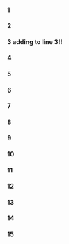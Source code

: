 #### 1
#### 2
#### 3 adding to line 3!! 
#### 4
#### 5
#### 6
#### 7
#### 8
#### 9
#### 10
#### 11
#### 12
#### 13
#### 14
#### 15